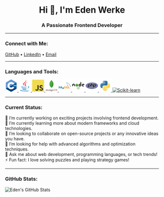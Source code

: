 <!--
**edenWerke/edenWerke** is a ✨ _special_ ✨ repository because its `README.md` (this file) appears on your GitHub profile.

Here are some ideas to get you started:

- 🔭 I’m currently working on ...
- 🌱 I’m currently learning ...
- 👯 I’m looking to collaborate on ...
- 🤔 I’m looking for help with ...
- 💬 Ask me about ...
- 📫 How to reach me: edenw6292@gmail.com
- 😄 Pronouns: ...
- ⚡ Fun fact: ...
-->

<h1 align="center">Hi 👋, I'm Eden Werke</h1>
<h3 align="center">A Passionate Frontend Developer</h3>

---

<h3 align="left">Connect with Me:</h3>
<p align="left">
  <a href="https://github.com/edenWerke" target="_blank">GitHub</a> • 
  <a href="https://www.linkedin.com/in/eden-werke-772a4a337/" target="_blank">LinkedIn</a> • 
  <a href="mailto:edenw6292@gmail.com">Email</a>
</p>

---

<h3 align="left">Languages and Tools:</h3>
<p align="left">
  <a href="https://www.w3schools.com/cpp/" target="_blank" rel="noreferrer">
    <img src="https://raw.githubusercontent.com/devicons/devicon/master/icons/cplusplus/cplusplus-original.svg" alt="C++" width="40" height="40"/>
  </a>
  <a href="https://www.java.com" target="_blank" rel="noreferrer">
    <img src="https://raw.githubusercontent.com/devicons/devicon/master/icons/java/java-original.svg" alt="Java" width="40" height="40"/>
  </a>
  <a href="https://developer.mozilla.org/en-US/docs/Web/JavaScript" target="_blank" rel="noreferrer">
    <img src="https://raw.githubusercontent.com/devicons/devicon/master/icons/javascript/javascript-original.svg" alt="JavaScript" width="40" height="40"/>
  </a>
  <a href="https://www.mongodb.com/" target="_blank" rel="noreferrer">
    <img src="https://raw.githubusercontent.com/devicons/devicon/master/icons/mongodb/mongodb-original-wordmark.svg" alt="MongoDB" width="40" height="40"/>
  </a>
  <a href="https://www.mysql.com/" target="_blank" rel="noreferrer">
    <img src="https://raw.githubusercontent.com/devicons/devicon/master/icons/mysql/mysql-original-wordmark.svg" alt="MySQL" width="40" height="40"/>
  </a>
  <a href="https://nodejs.org" target="_blank" rel="noreferrer">
    <img src="https://raw.githubusercontent.com/devicons/devicon/master/icons/nodejs/nodejs-original-wordmark.svg" alt="Node.js" width="40" height="40"/>
  </a>
  <a href="https://www.php.net" target="_blank" rel="noreferrer">
    <img src="https://raw.githubusercontent.com/devicons/devicon/master/icons/php/php-original.svg" alt="PHP" width="40" height="40"/>
  </a>
  <a href="https://www.python.org" target="_blank" rel="noreferrer">
    <img src="https://raw.githubusercontent.com/devicons/devicon/master/icons/python/python-original.svg" alt="Python" width="40" height="40"/>
  </a>
  <a href="https://scikit-learn.org/" target="_blank" rel="noreferrer">
    <img src="https://upload.wikimedia.org/wikipedia/commons/0/05/Scikit_learn_logo_small.svg" alt="Scikit-learn" width="40" height="40"/>
  </a>
</p>

---

<h3 align="left">Current Status:</h3>
<p align="left">
  🔭 I’m currently working on exciting projects involving frontend development.<br>
  🌱 I’m currently learning more about modern frameworks and cloud technologies.<br>
  👯 I’m looking to collaborate on open-source projects or any innovative ideas you have.<br>
  🤔 I’m looking for help with advanced algorithms and optimization techniques.<br>
  💬 Ask me about web development, programming languages, or tech trends!<br>
  ⚡ Fun fact: I love solving puzzles and playing strategy games!
</p>

---

<h3 align="left">GitHub Stats:</h3>
<p align="left">
  <img src="https://github-readme-stats.vercel.app/api?username=edenWerke&show_icons=true&theme=radical" alt="Eden's GitHub Stats"/>
</p>
